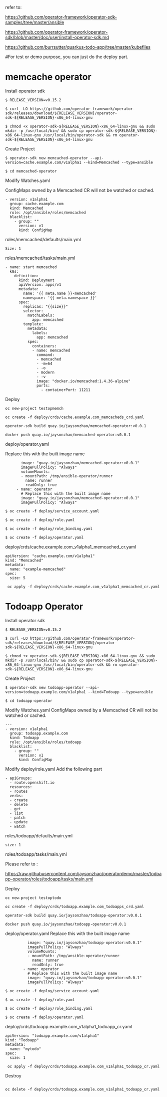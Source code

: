 refer to:

https://github.com/operator-framework/operator-sdk-samples/tree/master/ansible

https://github.com/operator-framework/operator-sdk/blob/master/doc/user/install-operator-sdk.md

https://github.com/burrsutter/quarkus-todo-app/tree/master/kubefiles

#For test or demo purpose, you can just do the deploy part. 

# memcache operator
Install operator sdk
```
$ RELEASE_VERSION=v0.15.2

$ curl -LO https://github.com/operator-framework/operator-sdk/releases/download/${RELEASE_VERSION}/operator-sdk-${RELEASE_VERSION}-x86_64-linux-gnu

$ chmod +x operator-sdk-${RELEASE_VERSION}-x86_64-linux-gnu && sudo mkdir -p /usr/local/bin/ && sudo cp operator-sdk-${RELEASE_VERSION}-x86_64-linux-gnu /usr/local/bin/operator-sdk && rm operator-sdk-${RELEASE_VERSION}-x86_64-linux-gnu
```
Create Project
```
$ operator-sdk new memcached-operator --api-version=cache.example.com/v1alpha1 --kind=Memcached --type=ansible

$ cd memcached-operator
```
Modify Watches.yaml

ConfigMaps owned by a Memcached CR will not be watched or cached.

```
- version: v1alpha1
  group: cache.example.com
  kind: Memcached
  role: /opt/ansible/roles/memcached
  blacklist:
    - group: ""
      version: v1
      kind: ConfigMap
```

 roles/memcached/defaults/main.yml
``` 
Size: 1
```

roles/memcached/tasks/main.yml 
```
- name: start memcached
  k8s:
    definition:
      kind: Deployment
      apiVersion: apps/v1
      metadata:
        name: '{{ meta.name }}-memcached'
        namespace: '{{ meta.namespace }}'
      spec:
        replicas: "{{size}}"
        selector:
          matchLabels:
            app: memcached
        template:
          metadata:
            labels:
              app: memcached
          spec:
            containers:
            - name: memcached
              command:
              - memcached
              - -m=64
              - -o
              - modern
              - -v
              image: "docker.io/memcached:1.4.36-alpine"
              ports:
                - containerPort: 11211
```
Deploy
```
oc new-project testopmemch

oc create -f deploy/crds/cache.example.com_memcacheds_crd.yaml

operator-sdk build quay.io/jaysonzhao/memcached-operator:v0.0.1

docker push quay.io/jaysonzhao/memcached-operator:v0.0.1
```

deploy/operator.yaml
   
   Replace this with the built image name
   ```
          image: "quay.io/jaysonzhao/memcached-operator:v0.0.1"
          imagePullPolicy: "Always"
          volumeMounts:
          - mountPath: /tmp/ansible-operator/runner
            name: runner
            readOnly: true
        - name: operator
          # Replace this with the built image name
          image: "quay.io/jaysonzhao/memcached-operator:v0.0.1"
          imagePullPolicy: "Always"
```

```
$ oc create -f deploy/service_account.yaml

$ oc create -f deploy/role.yaml

$ oc create -f deploy/role_binding.yaml

$ oc create -f deploy/operator.yaml

```

deploy/crds/cache.example.com_v1alpha1_memcached_cr.yaml
```
apiVersion: "cache.example.com/v1alpha1"
kind: "Memcached"
metadata:
  name: "example-memcached"
spec:
  size: 5
```
```
 oc apply -f deploy/crds/cache.example.com_v1alpha1_memcached_cr.yaml
```


# Todoapp Operator

Install operator sdk
```
$ RELEASE_VERSION=v0.15.2

$ curl -LO https://github.com/operator-framework/operator-sdk/releases/download/${RELEASE_VERSION}/operator-sdk-${RELEASE_VERSION}-x86_64-linux-gnu

$ chmod +x operator-sdk-${RELEASE_VERSION}-x86_64-linux-gnu && sudo mkdir -p /usr/local/bin/ && sudo cp operator-sdk-${RELEASE_VERSION}-x86_64-linux-gnu /usr/local/bin/operator-sdk && rm operator-sdk-${RELEASE_VERSION}-x86_64-linux-gnu
```
Create Project
```
$ operator-sdk new todoapp-operator --api-version=todoapp.example.com/v1alpha1 --kind=Todoapp --type=ansible

$ cd todoapp-operator 
```
Modify Watches.yaml
ConfigMaps owned by a Memcached CR will not be watched or cached.
```
---
- version: v1alpha1
  group: todoapp.example.com
  kind: Todoapp
  role: /opt/ansible/roles/todoapp
  blacklist:
    - group: ""
      version: v1
      kind: ConfigMap
```

Modify deploy/role.yaml
Add the following part
```
- apiGroups:
  - route.openshift.io
  resources:
  - routes
  verbs:
  - create
  - delete
  - get
  - list
  - patch
  - update
  - watch
```

 roles/todoapp/defaults/main.yml
``` 
size: 1
```

roles/todoapp/tasks/main.yml 

Please refer to :

https://raw.githubusercontent.com/jaysonzhao/operatordemo/master/todoapp-operator/roles/todoapp/tasks/main.yml


Deploy
```
oc new-project testoptodo

oc create -f deploy/crds/todoapp.example.com_todoapps_crd.yaml

operator-sdk build quay.io/jaysonzhao/todoapp-operator:v0.0.1

docker push quay.io/jaysonzhao/todoapp-operator:v0.0.1
```

deploy/operator.yaml
Replace this with the built image name
```
          image: "quay.io/jaysonzhao/todoapp-operator:v0.0.1"
          imagePullPolicy: "Always"
          volumeMounts:
          - mountPath: /tmp/ansible-operator/runner
            name: runner
            readOnly: true
        - name: operator
          # Replace this with the built image name
          image: "quay.io/jaysonzhao/todoapp-operator:v0.0.1"
          imagePullPolicy: "Always"

```
```
$ oc create -f deploy/service_account.yaml

$ oc create -f deploy/role.yaml

$ oc create -f deploy/role_binding.yaml

$ oc create -f deploy/operator.yaml
```


deploy/crds/todoapp.example.com_v1alpha1_todoapp_cr.yaml
```
apiVersion: "todoapp.example.com/v1alpha1"
kind: "Todoapp"
metadata:
  name: "mytodo"
spec:
  size: 1
```
```
 oc apply -f deploy/crds/todoapp.example.com_v1alpha1_todoapp_cr.yaml
```



Destroy
```

oc delete -f deploy/crds/todoapp.example.com_v1alpha1_todoapp_cr.yaml
```
